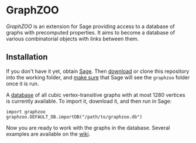 # GraphZOO

*GraphZOO* is an extension for Sage providing access to a database of graphs with precomputed properties. It aims to become a database of various combinatorial objects with links between them.

## Installation

If you don't have it yet, obtain [Sage](http://www.sagemath.org/). Then [download](https://github.com/GraphZOO/GraphZOO/archive/master.zip) or clone this repository into the working folder, and [make sure](INSTALL.md) that Sage will see the `graphzoo` folder once it is run.

A [database](http://baza.fmf.uni-lj.si/graphzoo.db) of all cubic vertex-transitive graphs with at most 1280 vertices is currently available. To import it, download it, and then run in Sage:
```sage
import graphzoo
graphzoo.DEFAULT_DB.importDB("/path/to/graphzoo.db")
```
Now you are ready to work with the graphs in the database. Several examples are available on the [wiki](https://github.com/GraphZOO/GraphZOO/wiki/Database%20interface%20for%20Sage).
